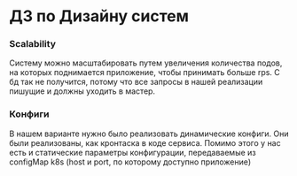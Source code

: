 # ДЗ по Дизайну систем

### Scalability

Систему можно масштабировать путем увеличения количества подов, на которых поднимается приложение, чтобы принимать больше rps. С бд так не получится, потому что все запросы в нашей реализации пишущие и должны уходить в мастер.

### Конфиги

В нашем варианте нужно было реализовать динамические конфиги. Они были реализованы, как кронтаска в коде сервиса. Помимо этого у нас есть и статические параметры конфигурации, передаваемые из configMap k8s (host и port, по которому доступно приложение)
